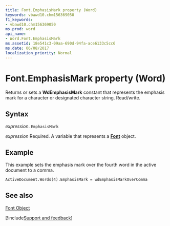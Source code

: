 ```yaml
---
title: Font.EmphasisMark property (Word)
keywords: vbawd10.chm156369050
f1_keywords:
- vbawd10.chm156369050
ms.prod: word
api_name:
- Word.Font.EmphasisMark
ms.assetid: 18e541c3-09aa-690d-94fa-ace6133c5cc6
ms.date: 06/08/2017
localization_priority: Normal
---
```



# Font.EmphasisMark property (Word)

Returns or sets a  **WdEmphasisMark** constant that represents the emphasis mark for a character or designated character string. Read/write.


## Syntax

_expression_. `EmphasisMark`

_expression_ Required. A variable that represents a **[Font](Word.Font.md)** object.


## Example

This example sets the emphasis mark over the fourth word in the active document to a comma.


```vb
ActiveDocument.Words(4).EmphasisMark = wdEmphasisMarkOverComma
```


## See also


[Font Object](Word.Font.md)

[!include[Support and feedback](~/includes/feedback-boilerplate.md)]